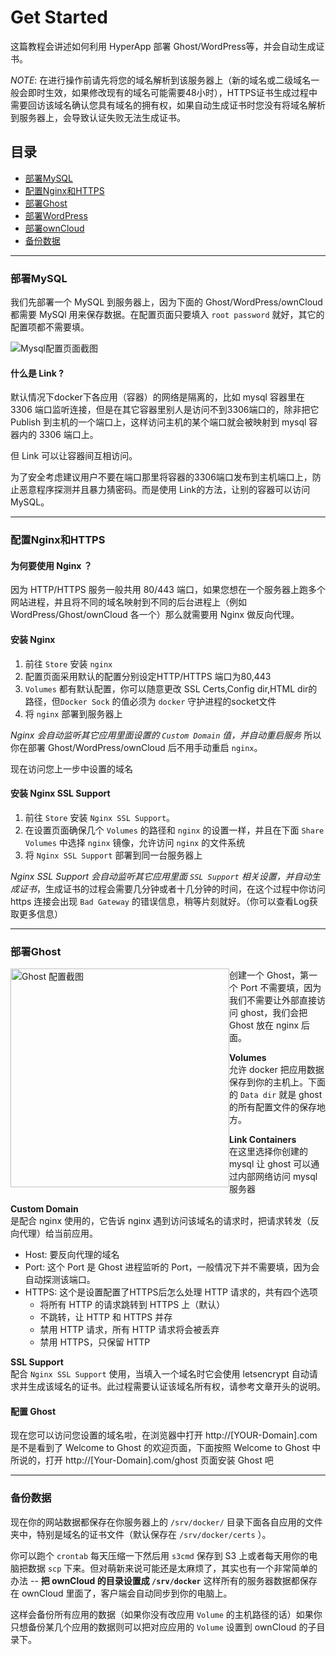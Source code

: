 # Get Started

这篇教程会讲述如何利用 HyperApp 部署 Ghost/WordPress等，并会自动生成证书。

*NOTE*: 在进行操作前请先将您的域名解析到该服务器上（新的域名或二级域名一般会即时生效，如果修改现有的域名可能需要48小时），HTTPS证书生成过程中需要回访该域名确认您具有域名的拥有权，如果自动生成证书时您没有将域名解析到服务器上，会导致认证失败无法生成证书。


## 目录

* [部署MySQL](#部署MySQL)
* [配置Nginx和HTTPS](#配置Nginx和HTTPS)
* [部署Ghost](#部署Ghost)
* [部署WordPress](#部署WordPress)
* [部署ownCloud](#部署ownCloud])
* [备份数据](#备份数据)

---

### 部署MySQL

我们先部署一个 MySQL 到服务器上，因为下面的 Ghost/WordPress/ownCloud 都需要 MySQl 用来保存数据。在配置页面只要填入 `root password` 就好，其它的配置项都不需要填。

![Mysql配置页面截图](https://github.com/waylybaye/HyperApp-Guide/raw/master/images/get-start/mysql-setup.png "配置MySQL服务器")

#### 什么是 Link ?

默认情况下docker下各应用（容器）的网络是隔离的，比如 mysql 容器里在 3306 端口监听连接，但是在其它容器里别人是访问不到3306端口的，除非把它 Publish 到主机的一个端口上，这样访问主机的某个端口就会被映射到 mysql 容器内的 3306 端口上。 

但 Link 可以让容器间互相访问。  

为了安全考虑建议用户不要在端口那里将容器的3306端口发布到主机端口上，防止恶意程序探测并且暴力猜密码。而是使用 Link的方法，让别的容器可以访问 MySQL。

---

### 配置Nginx和HTTPS

#### 为何要使用 Nginx ？

因为 HTTP/HTTPS 服务一般共用 80/443 端口，如果您想在一个服务器上跑多个网站进程，并且将不同的域名映射到不同的后台进程上（例如WordPress/Ghost/ownCloud 各一个）那么就需要用 Nginx 做反向代理。

#### 安装 Nginx

1. 前往 `Store` 安装 `nginx`
2. 配置页面采用默认的配置分别设定HTTP/HTTPS 端口为80,443
3. `Volumes` 都有默认配置，你可以随意更改 SSL Certs,Config dir,HTML dir的路径，但`Docker Sock` 的值必须为 `docker` 守护进程的socket文件
3. 将 `nginx` 部署到服务器上

*Nginx 会自动监听其它应用里面设置的 `Custom Domain` 值，并自动重启服务* 所以你在部署  Ghost/WordPress/ownCloud 后不用手动重启 `nginx`。  

现在访问您上一步中设置的域名

#### 安装 Nginx SSL Support

1. 前往 `Store` 安装 `Nginx SSL Support`。
2. 在设置页面确保几个 `Volumes` 的路径和 `nginx` 的设置一样，并且在下面 `Share Volumes` 中选择 `nginx` 镜像，允许访问 `nginx` 的文件系统
3. 将 `Nginx SSL Support` 部署到同一台服务器上

*Nginx SSL Support 会自动监听其它应用里面 `SSL Support` 相关设置，并自动生成证书*，生成证书的过程会需要几分钟或者十几分钟的时间，在这个过程中你访问 https 连接会出现 `Bad Gateway` 的错误信息，稍等片刻就好。（你可以查看Log获取更多信息）  


---

### 部署Ghost


<img src="https://github.com/waylybaye/HyperApp-Guide/raw/master/images/get-start/ghost-setup.png" width="350" style="float: left" alt="Ghost 配置截图"/>创建一个 Ghost，第一个 Port 不需要填，因为我们不需要让外部直接访问 ghost，我们会把 Ghost 放在 nginx 后面。

**Volumes**  
允许 docker 把应用数据保存到你的主机上。下面的 `Data dir` 就是 ghost 的所有配置文件的保存地方。

**Link Containers**  
在这里选择你创建的 mysql 让 ghost 可以通过内部网络访问 mysql 服务器


**Custom Domain**  
是配合 nginx 使用的，它告诉 nginx 遇到访问该域名的请求时，把请求转发（反向代理）给当前应用。

* Host: 要反向代理的域名
* Port: 这个 Port 是 Ghost 进程监听的 Port，一般情况下并不需要填，因为会自动探测该端口。
* HTTPS: 这个是设置配置了HTTPS后怎么处理 HTTP 请求的，共有四个选项
    * 将所有 HTTP 的请求跳转到 HTTPS 上（默认）
    * 不跳转，让 HTTP 和 HTTPS 并存
    * 禁用 HTTP 请求，所有 HTTP 请求将会被丢弃
    * 禁用 HTTPS，只保留 HTTP

**SSL Support**  
配合 `Nginx SSL Support` 使用，当填入一个域名时它会使用 letsencrypt 自动请求并生成该域名的证书。此过程需要认证该域名所有权，请参考文章开头的说明。

#### 配置 Ghost

现在您可以访问您设置的域名啦，在浏览器中打开 http://[YOUR-Domain].com 是不是看到了 Welcome to Ghost 的欢迎页面，下面按照 Welcome to Ghost 中所说的，打开 http://[Your-Domain].com/ghost 页面安装 Ghost 吧

---

### 备份数据

现在你的网站数据都保存在你服务器上的 `/srv/docker/` 目录下面各自应用的文件夹中，特别是域名的证书文件（默认保存在 `/srv/docker/certs` ）。

你可以跑个 `crontab` 每天压缩一下然后用 `s3cmd` 保存到 S3 上或者每天用你的电脑把数据 `scp` 下来。但对萌新来说可能还是太麻烦了，其实也有一个非常简单的办法 -- **把 ownCloud 的目录设置成 `/srv/docker`** 这样所有的服务器数据都保存在 ownCloud 里面了，客户端会自动同步到你的电脑上。

这样会备份所有应用的数据（如果你没有改应用 `Volume` 的主机路径的话）如果你只想备份某几个应用的数据则可以把对应应用的 `Volume` 设置到 ownCloud 的子目录下。




